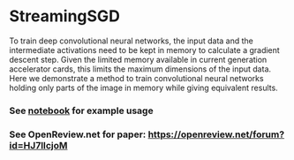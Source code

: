 # StreamingSGD
To train deep convolutional neural networks, the input data and the intermediate activations need to be kept in memory to calculate a gradient descent step. Given the limited memory available in current generation accelerator cards, this limits the maximum dimensions of the input data. Here we demonstrate a method to train convolutional neural networks holding only parts of the image in memory while giving equivalent results.

### See [notebook](https://github.com/DIAGNijmegen/StreamingSGD/blob/master/SSGD%20example.ipynb) for example usage

### See OpenReview.net for paper: https://openreview.net/forum?id=HJ7lIcjoM
